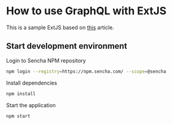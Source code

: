 # How to use GraphQL with ExtJS

This is a sample ExtJS based on [this](https://tbd.com/tbd) article.

## Start development environment
Login to Sencha NPM repository
```bash
npm login --registry=https://npm.sencha.com/ --scope=@sencha
```
Install dependencies
```bash
npm install
```
Start the application
```bash
npm start
```
